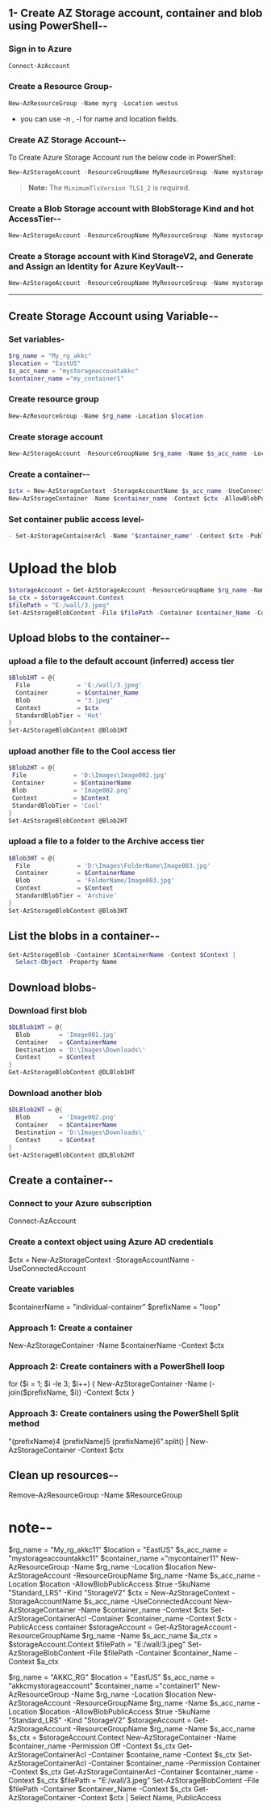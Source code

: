 ## 1- Create AZ Storage account, container and blob using PowerShell--
### Sign in to Azure
```powershell
Connect-AzAccount
```
### Create a Resource Group-
```powershell
New-AzResourceGroup -Name myrg -Location westus
```
- you can use -n , -l for name and location fields.
### Create AZ Storage Account--
To Create Azure Storage Account run the below code in PowerShell:
```powershell
New-AzStorageAccount -ResourceGroupName MyResourceGroup -Name mystorageaccount -Location westus -SkuName Standard_GRS -MinimumTlsVersion TLS1_2
```
> **Note:** The `MinimumTlsVersion TLS1_2` is required.

### Create a Blob Storage account with BlobStorage Kind and hot AccessTier--
```powershell
New-AzStorageAccount -ResourceGroupName MyResourceGroup -Name mystorageaccount -Location westus -SkuName Standard_GRS -Kind BlobStorage -AccessTier Hot
```
### Create a Storage account with Kind StorageV2, and Generate and Assign an Identity for Azure KeyVault--
```powershell
New-AzStorageAccount -ResourceGroupName MyResourceGroup -Name mystorageaccount -Location westus -SkuName Standard_GRS -Kind StorageV2 -AssignIdentity
```


---
## Create Storage Account using Variable--
### Set variables-
```powershell
$rg_name = "My_rg_akkc"
$location = "EastUS"
$s_acc_name = "mystorageaccountakkc"
$container_name ="my_container1"
```
### Create resource group
```powershell
New-AzResourceGroup -Name $rg_name -Location $location
```
### Create storage account
```powershell
New-AzStorageAccount -ResourceGroupName $rg_name -Name $s_acc_name -Location $location -AllowBlobPublicAccess $true -SkuName "Standard_LRS" -Kind "StorageV2"
```
### Create a container--
```powershell
$ctx = New-AzStorageContext -StorageAccountName $s_acc_name -UseConnectedAccount
New-AzStorageContainer -Name $container_name -Context $ctx -AllowBlobPublicAccess $true
```
### Set container public access level-
```powershell
- Set-AzStorageContainerAcl -Name "$container_name" -Context $ctx -PublicAccess Blob
```
# Upload the blob
```powershell
$storageAccount = Get-AzStorageAccount -ResourceGroupName $rg_name -Name $s_acc_name
$a_ctx = $storageAccount.Context
$filePath = "E:/wall/3.jpeg"
Set-AzStorageBlobContent -File $filePath -Container $container_Name -Context $a_ctx
```
## Upload blobs to the container--
### upload a file to the default account (inferred) access tier
```powershell
$Blob1HT = @{
  File             = 'E:/wall/3.jpeg'
  Container        = $Container_Name
  Blob             = "3.jpeg"
  Context          = $ctx
  StandardBlobTier = 'Hot'
}
Set-AzStorageBlobContent @Blob1HT
  ```
 ### upload another file to the Cool access tier
 ```powershell
 $Blob2HT = @{
  File             = 'D:\Images\Image002.jpg'
  Container        = $ContainerName
  Blob             = 'Image002.png'
  Context          = $Context
  StandardBlobTier = 'Cool'
 }
 Set-AzStorageBlobContent @Blob2HT
  ```

### upload a file to a folder to the Archive access tier
```powershell
$Blob3HT = @{
  File             = 'D:\Images\FolderName\Image003.jpg'
  Container        = $ContainerName
  Blob             = 'FolderName/Image003.jpg'
  Context          = $Context
  StandardBlobTier = 'Archive'
}
Set-AzStorageBlobContent @Blob3HT
```

## List the blobs in a container--
```powershell
Get-AzStorageBlob -Container $ContainerName -Context $Context |
  Select-Object -Property Name
```
  
## Download blobs-
### Download first blob
```powershell
$DLBlob1HT = @{
  Blob        = 'Image001.jpg'
  Container   = $ContainerName
  Destination = 'D:\Images\Downloads\'
  Context     = $Context
}
Get-AzStorageBlobContent @DLBlob1HT
```
### Download another blob
```powershell
$DLBlob2HT = @{
  Blob        = 'Image002.png'
  Container   = $ContainerName
  Destination = 'D:\Images\Downloads\'
  Context     = $Context  
}
Get-AzStorageBlobContent @DLBlob2HT

```


## Create a container--
### Connect to your Azure subscription
 Connect-AzAccount
### Create a context object using Azure AD credentials
 $ctx = New-AzStorageContext -StorageAccountName <storage account name> -UseConnectedAccount
### Create variables
 $containerName  = "individual-container"
 $prefixName     = "loop"

### Approach 1: Create a container
 New-AzStorageContainer -Name $containerName -Context $ctx

### Approach 2: Create containers with a PowerShell loop
 for ($i = 1; $i -le 3; $i++) { 
     New-AzStorageContainer -Name (-join($prefixName, $i)) -Context $ctx
    }

### Approach 3: Create containers using the PowerShell Split method
 "$($prefixName)4 $($prefixName)5 $($prefixName)6".split() | New-AzStorageContainer -Context $ctx




## Clean up resources--
Remove-AzResourceGroup -Name $ResourceGroup




# note--

$rg_name = "My_rg_akkc11"
$location = "EastUS"
$s_acc_name = "mystorageaccountakkc11"
$container_name ="mycontainer11"
New-AzResourceGroup -Name $rg_name -Location $location
New-AzStorageAccount -ResourceGroupName $rg_name -Name $s_acc_name -Location $location -AllowBlobPublicAccess $true -SkuName "Standard_LRS" -Kind "StorageV2"
$ctx = New-AzStorageContext -StorageAccountName $s_acc_name -UseConnectedAccount
New-AzStorageContainer -Name $container_name -Context $ctx
Set-AzStorageContainerAcl -Container $container_name -Context $ctx -PublicAccess container
$storageAccount = Get-AzStorageAccount -ResourceGroupName $rg_name -Name $s_acc_name
$a_ctx = $storageAccount.Context
$filePath = "E:/wall/3.jpeg"
Set-AzStorageBlobContent -File $filePath -Container $container_Name -Context $a_ctx









$rg_name = "AKKC_RG"
$location = "EastUS"
$s_acc_name = "akkcmystorageaccount"
$container_name ="container1"
New-AzResourceGroup -Name $rg_name -Location $location
New-AzStorageAccount -ResourceGroupName $rg_name -Name $s_acc_name -Location $location -AllowBlobPublicAccess $true -SkuName "Standard_LRS" -Kind "StorageV2"
$storageAccount = Get-AzStorageAccount -ResourceGroupName $rg_name -Name $s_acc_name
$s_ctx = $storageAccount.Context
New-AzStorageContainer -Name $container_name -Permission Off -Context $s_ctx
Get-AzStorageContainerAcl -Container $containe_name -Context $s_ctx
Set-AzStorageContainerAcl -Container $container_name -Permission Container -Context $s_ctx
Get-AzStorageContainerAcl -Container $container_name -Context $s_ctx
$filePath = "E:/wall/3.jpeg"
Set-AzStorageBlobContent -File $filePath -Container $container_Name -Context $s_ctx
Get-AzStorageContainer -Context $ctx | Select Name, PublicAccess
